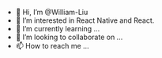 - 👋 Hi, I’m @William-Liu
- 👀 I’m interested in React Native and React.
- 🌱 I’m currently learning ...
- 💞️ I’m looking to collaborate on ...
- 📫 How to reach me ...

<!---
WilliamLiu-Lab/WilliamLiu-Lab is a ✨ special ✨ repository because its `README.md` (this file) appears on your GitHub profile.
You can click the Preview link to take a look at your changes.
--->
